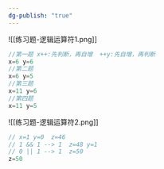 ```yaml
---
dg-publish: "true"
---
```

![[练习题-逻辑运算符1.png]]
```java
//第一题 x++:先判断，再自增  ++y:先自增，再判断
x=6 y=6
//第二题
x=6 y=5
//第三题
x=11 y=6
//第四题
x=11 y=5
```
![[练习题-逻辑运算符2.png]]
```java
// x=1 y=0  z=46
// 1 && 1 --> 1  z=48 y=1
// 0 || 1 --> 1  z=50
z=50
```